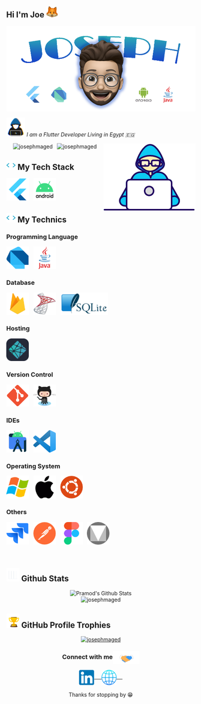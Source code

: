 ## Hi I'm Joe <img src="https://github.com/josephmaged/josephmaged/blob/main/assets/fox.png" height="30">

![Joseph](https://github.com/josephmaged/josephmaged/blob/main/github_cover.png "Joseph")

<img src = "https://github.com/josephmaged/josephmaged/blob/main/assets/aboutme.gif" width = 50px> <em> I am a Flutter Developer Living in Egypt 🇪🇬 </em>

<img align="right" src="https://github.com/josephmaged/josephmaged/blob/main/assets/Developer.gif"/>

<p align="center"> 
<img src="https://komarev.com/ghpvc/?username=josephmaged&label=Profile%20views&color=004080&style=flat" alt="josephmaged" height="40" width="240" />
	&nbsp;
<img src="https://img.shields.io/github/followers/josephmaged?label=Followers&color=800000&style=flat" alt="josephmaged" height="40" width="160" />
</p>

## <img src="https://github.com/josephmaged/josephmaged/blob/main/assets/code.gif" width ="25"><b> My Tech Stack</b>
<p> 
<img src="https://github.com/josephmaged/josephmaged/blob/main/assets/flutter.png" alt="Flutter" height="60" width="60" />
	&nbsp;
<img src="https://github.com/josephmaged/josephmaged/blob/main/assets/android.png" alt="Android" height="60" width="60" />
</p>

## <img src="https://github.com/josephmaged/josephmaged/blob/main/assets/code.gif" width ="25"><b> My Technics</b>

### Programming Language 
<p>
<img src="https://github.com/josephmaged/josephmaged/blob/main/assets/dart.png" alt="Dart" height="60" width="60" />
	&nbsp;
<img src="https://github.com/josephmaged/josephmaged/blob/main/assets/java.png" alt="Java" height="60" width="60" />
</p>

### Database
<p>
<img src="https://github.com/josephmaged/josephmaged/blob/main/assets/firebase.png" alt="Firebase" height="60" width="60" />
	&nbsp;
<img src="https://github.com/josephmaged/josephmaged/blob/main/assets/mssql.png" alt="MsSql" height="60" width="60" />
	&nbsp;
<img src="https://github.com/josephmaged/josephmaged/blob/main/assets/sqlite.png" alt="SqlLite" height="60" />
</p>

### Hosting
<p>
<img src="https://github.com/josephmaged/josephmaged/blob/main/assets/Netlify-Dark.svg" alt="Netlify" height="60" />
</p>

### Version Control
<p>
<img src="https://github.com/josephmaged/josephmaged/blob/main/assets/git.png" alt="Git" height="60" />
	&nbsp;
<img src="https://github.com/josephmaged/josephmaged/blob/main/assets/github.png" alt="GitHub" height="60" />
</p>

### IDEs
<p>
<img src="https://github.com/josephmaged/josephmaged/blob/main/assets/androidstudio.png" alt="AndroidStudio" height="60" />
	&nbsp;
<img src="https://github.com/josephmaged/josephmaged/blob/main/assets/vscode.png" alt="VSCode" height="60" />
</p>

### Operating System
<p>
<img src="https://github.com/josephmaged/josephmaged/blob/main/assets/windows.png" alt="WindowsOS" height="60" />
	&nbsp;
<img src="https://github.com/josephmaged/josephmaged/blob/main/assets/mac.png" alt="MacOS" height="60" />
	&nbsp;
<img src="https://github.com/josephmaged/josephmaged/blob/main/assets/ubuntu.png" alt="UbuntuOS" height="60" />
</p>

### Others
<p>
<img src="https://github.com/josephmaged/josephmaged/blob/main/assets/jira.png" alt="Jira" height="60" />
	&nbsp;
<img src="https://github.com/josephmaged/josephmaged/blob/main/assets/postman.png" alt="Postman" height="60" />
	&nbsp;
<img src="https://github.com/josephmaged/josephmaged/blob/main/assets/figma.png" alt="Figma" height="60" />
	&nbsp;
<img src="https://github.com/josephmaged/josephmaged/blob/main/assets/materialdesign.png" alt="MaterialDesign" height="60" />
</p>

<br/>

## <img src="https://github.com/josephmaged/josephmaged/blob/main/assets/statics.gif" width="35"><b> Github Stats </b>
<div align="center">
<img src="https://github-readme-stats.vercel.app/api?username=josephmaged&&show_icons=true&theme=radical" alt="Pramod's Github Stats">
	<br/>
<img  src="https://github-readme-stats.vercel.app/api/top-langs/?username=josephmaged&layout=compact&theme=radical" alt="josephmaged" /> 
</div> 

## <img src="https://github.com/josephmaged/josephmaged/blob/main/assets/trophy.gif" width="35"><b> GitHub Profile Trophies </b>
<p align="center">
 <a href="https://github.com/ryo-ma/github-profile-trophy"><img src="https://github-profile-trophy.vercel.app/?username=josephmaged&theme=algolia" alt="josephmaged" /></a> </p>
  
<div align="center">
<h3 align="center">Connect with me<img align="center" src="https://github.com/josephmaged/josephmaged/blob/main/assets/Handshake.gif" height="33px" /></h3> 
 
<a href="https://www.linkedin.com/in/josephmaged/">
  <img align="center" alt="LinkedIn" width="40" src="https://github.com/josephmaged/josephmaged/blob/main/assets/linkedin.png" /> &nbsp; &nbsp;
</a>
<a href="https://josephmaged.cf">
  <img align="center" alt="WebSite" width="40" src="https://github.com/josephmaged/josephmaged/blob/main/assets/website.png" /> &nbsp; &nbsp;
</a>
 
<br/>
  <br/>
Thanks for stopping by 😁
</div>
